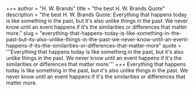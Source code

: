 +++
author = "H. W. Brands"
title = "the best H. W. Brands Quote"
description = "the best H. W. Brands Quote: Everything that happens today is like something in the past, but it's also unlike things in the past. We never know until an event happens if it's the similarities or differences that matter more."
slug = "everything-that-happens-today-is-like-something-in-the-past-but-its-also-unlike-things-in-the-past-we-never-know-until-an-event-happens-if-its-the-similarities-or-differences-that-matter-more"
quote = '''Everything that happens today is like something in the past, but it's also unlike things in the past. We never know until an event happens if it's the similarities or differences that matter more.'''
+++
Everything that happens today is like something in the past, but it's also unlike things in the past. We never know until an event happens if it's the similarities or differences that matter more.
